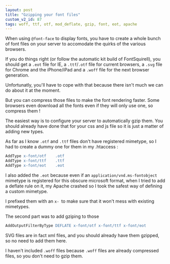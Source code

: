 ```yaml
---
layout: post
title: "Gzipping your font files"
custom_v2_id: 87
tags: woff, ttf, otf, mod_deflate, gzip, font, eot, apache
---
```


When using `@font-face` to display fonts, you have to create a whole bunch of
font files on your server to accomodate the quirks of the various browsers.

If you do things right (or follow the automatic kit build of FontSquirell),
you should get a `.eot` file for IE, a `.ttf`/`.otf` file for current
browsers, a `.svg` file for Chrome and the iPhone/iPad and a `.woff` file for
the next browser generation.

Unfortunatly, you'll have to cope with that because there isn't much we can do
about it at the moment.

But you can compress those files to make the font rendering faster. Some
browsers even download all the fonts even if they will only use one, so
compress them !

The easiest way is to configure your server to automatically gzip them. You
should already have done that for your css and js file so it is just a matter
of adding new types.

As far as I know `.otf` and `.ttf` files don't have registered mimetype, so I
had to create a dummy one for them in my .htaccess :


```apache
AddType x-font/otf    .otf
AddType x-font/ttf    .ttf
AddType x-font/eot    .eot
```

I also added the `.eot` because even if an `application/vnd.ms-fontobject`
mimetype is registered for this obscure microsoft format, when I tried to add
a deflate rule on it, my Apache crashed so I took the safest way of defining a
custom mimetype.

I prefixed them with an `x- `to make sure that it won't mess with existing
mimetypes.

The second part was to add gziping to those


```apache
AddOutputFilterByType DEFLATE x-font/otf x-font/ttf x-font/eot
```

SVG files are in fact xml files, and you should already have them gzipped, so
no need to add them here.

I haven't included `.woff` files because `.woff` files are already compressed
files, so you don't need to gzip them.
